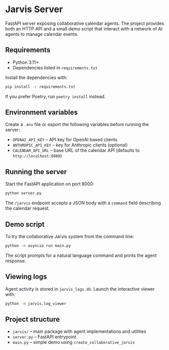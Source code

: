 # Jarvis Server

FastAPI server exposing collaborative calendar agents. The project provides both an HTTP API and a small demo script that interact with a network of AI agents to manage calendar events.

## Requirements
- Python 3.11+
- Dependencies listed in `requirements.txt`

Install the dependencies with:
```bash
pip install -r requirements.txt
```
If you prefer Poetry, run `poetry install` instead.

## Environment variables
Create a `.env` file or export the following variables before running the server:
- `OPENAI_API_KEY` – API key for OpenAI based clients
- `ANTHROPIC_API_KEY` – key for Anthropic clients (optional)
- `CALENDAR_API_URL` – base URL of the calendar API (defaults to `http://localhost:8080`)

## Running the server
Start the FastAPI application on port 8000:
```bash
python server.py
```
The `/jarvis` endpoint accepts a JSON body with a `command` field describing the calendar request.

## Demo script
To try the collaborative Jarvis system from the command line:
```bash
python -m asyncio run main.py
```
The script prompts for a natural language command and prints the agent response.

## Viewing logs
Agent activity is stored in `jarvis_logs.db`. Launch the interactive viewer with:
```bash
python -m jarvis.log_viewer
```

## Project structure
- `jarvis/` – main package with agent implementations and utilities
- `server.py` – FastAPI entrypoint
- `main.py` – simple demo using `create_collaborative_jarvis`


